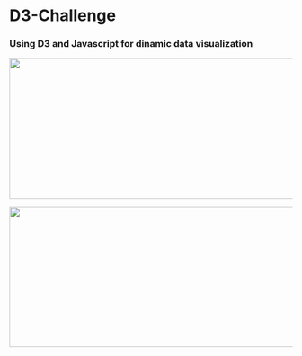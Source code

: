 # D3-Challenge
### Using D3 and Javascript for dinamic data visualization 

<p align="center">
  <img width="560" height="250" src="https://github.com/mariasierralizarazo/D3-Challenge/blob/master/figures/final.gif?raw=true">
</p>

<p align="center">
  <img width="560" height="250" src="https://github.com/mariasierralizarazo/D3-Challenge/blob/master/figures/tooltip.gif?raw=true">
</p>

